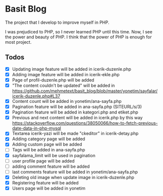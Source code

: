 # Basit Blog

The project that I develop to improve myself in PHP.

I was prejudiced to PHP, so I never learned PHP until this time. Now, I see the power and beauty of PHP. I think that the power of PHP is enough for most project.

## Todos

-   [x] Updating image feature will be added in icerik-duzenle.php
-   [x] Adding image feature will be added in icerik-ekle.php
-   [x] Page of profil-duzenle.php will be added
-   [x] "The content couldn't be updated" will be added in https://github.com/mehmetext/basit_blog/blob/master/yonetim/sayfalar/icerik-duzenle.php#L37
-   [x] Content count will be added in yonetim/ana-sayfa.php
-   [x] Pagination feature will be added in ana-sayfa.php (SITEURL/s/3)
-   [x] Pagination feature will be added in kategori.php and etiket.php
-   [x] Previous and next content will be added in icerik.php by this way https://stackoverflow.com/questions/38050066/how-to-fetch-previous-date-data-in-php-mysql
-   [x] Textarea icerik-yazi will be made "ckeditor" in icerik-detay.php
-   [x] Adding category page will be added
-   [x] Adding custom page will be added
-   [ ] Tags will be added in ana-sayfa.php
-   [x] sayfalama_limit will be used in pagination
-   [ ] user profile page will be added
-   [ ] adding comment feature will be added
-   [ ] last comments feature will be added in yonetim/ana-sayfa.php
-   [x] Deleting old image when update image in icerik-duzenle.php
-   [x] Registering feature will be added
-   [x] Users page will be added in yonetim
